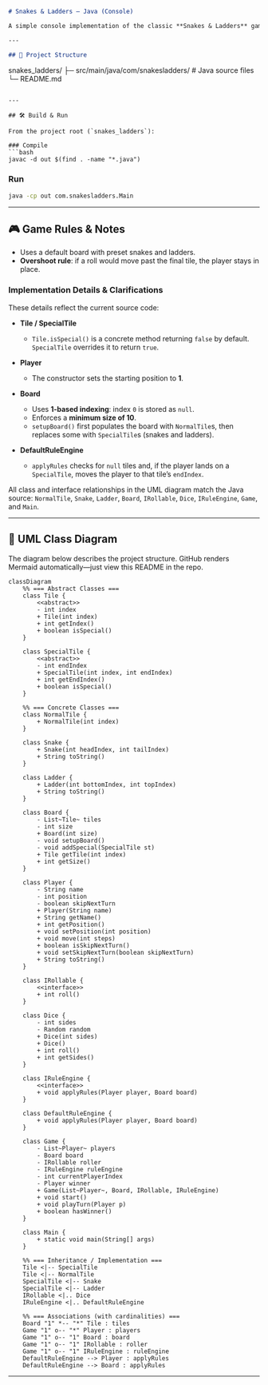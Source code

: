 ```markdown
# Snakes & Ladders – Java (Console)

A simple console implementation of the classic **Snakes & Ladders** game.

---

## 📂 Project Structure
```

snakes\_ladders/
├─ src/main/java/com/snakesladders/   # Java source files
└─ README.md

````

---

## 🛠️ Build & Run

From the project root (`snakes_ladders`):

### Compile
```bash
javac -d out $(find . -name "*.java")
````

### Run

```bash
java -cp out com.snakesladders.Main
```

---

## 🎮 Game Rules & Notes

* Uses a default board with preset snakes and ladders.
* **Overshoot rule**: if a roll would move past the final tile, the player stays in place.

### Implementation Details & Clarifications

These details reflect the current source code:

* **Tile / SpecialTile**

  * `Tile.isSpecial()` is a concrete method returning `false` by default.
    `SpecialTile` overrides it to return `true`.
* **Player**

  * The constructor sets the starting position to **1**.
* **Board**

  * Uses **1-based indexing**: index `0` is stored as `null`.
  * Enforces a **minimum size of 10**.
  * `setupBoard()` first populates the board with `NormalTile`s, then replaces some with `SpecialTile`s (snakes and ladders).
* **DefaultRuleEngine**

  * `applyRules` checks for `null` tiles and, if the player lands on a `SpecialTile`, moves the player to that tile’s `endIndex`.

All class and interface relationships in the UML diagram match the Java source:
`NormalTile`, `Snake`, `Ladder`, `Board`, `IRollable`, `Dice`, `IRuleEngine`, `Game`, and `Main`.

---

## 🧩 UML Class Diagram

The diagram below describes the project structure.
GitHub renders Mermaid automatically—just view this README in the repo.

```mermaid
classDiagram
    %% === Abstract Classes ===
    class Tile {
        <<abstract>>
        - int index
        + Tile(int index)
        + int getIndex()
        + boolean isSpecial()
    }

    class SpecialTile {
        <<abstract>>
        - int endIndex
        + SpecialTile(int index, int endIndex)
        + int getEndIndex()
        + boolean isSpecial()
    }

    %% === Concrete Classes ===
    class NormalTile {
        + NormalTile(int index)
    }

    class Snake {
        + Snake(int headIndex, int tailIndex)
        + String toString()
    }

    class Ladder {
        + Ladder(int bottomIndex, int topIndex)
        + String toString()
    }

    class Board {
        - List~Tile~ tiles
        - int size
        + Board(int size)
        - void setupBoard()
        - void addSpecial(SpecialTile st)
        + Tile getTile(int index)
        + int getSize()
    }

    class Player {
        - String name
        - int position
        - boolean skipNextTurn
        + Player(String name)
        + String getName()
        + int getPosition()
        + void setPosition(int position)
        + void move(int steps)
        + boolean isSkipNextTurn()
        + void setSkipNextTurn(boolean skipNextTurn)
        + String toString()
    }

    class IRollable {
        <<interface>>
        + int roll()
    }

    class Dice {
        - int sides
        - Random random
        + Dice(int sides)
        + Dice()
        + int roll()
        + int getSides()
    }

    class IRuleEngine {
        <<interface>>
        + void applyRules(Player player, Board board)
    }

    class DefaultRuleEngine {
        + void applyRules(Player player, Board board)
    }

    class Game {
        - List~Player~ players
        - Board board
        - IRollable roller
        - IRuleEngine ruleEngine
        - int currentPlayerIndex
        - Player winner
        + Game(List~Player~, Board, IRollable, IRuleEngine)
        + void start()
        + void playTurn(Player p)
        + boolean hasWinner()
    }

    class Main {
        + static void main(String[] args)
    }

    %% === Inheritance / Implementation ===
    Tile <|-- SpecialTile
    Tile <|-- NormalTile
    SpecialTile <|-- Snake
    SpecialTile <|-- Ladder
    IRollable <|.. Dice
    IRuleEngine <|.. DefaultRuleEngine

    %% === Associations (with cardinalities) ===
    Board "1" *-- "*" Tile : tiles
    Game "1" o-- "*" Player : players
    Game "1" o-- "1" Board : board
    Game "1" o-- "1" IRollable : roller
    Game "1" o-- "1" IRuleEngine : ruleEngine
    DefaultRuleEngine --> Player : applyRules
    DefaultRuleEngine --> Board : applyRules
```

---
